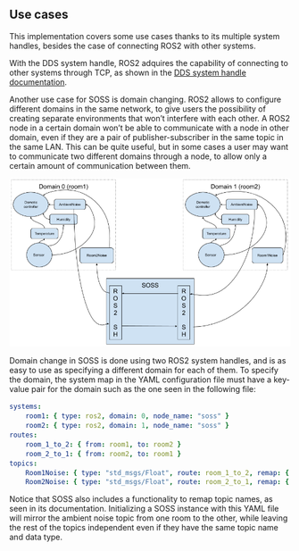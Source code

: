 ## Use cases

This implementation covers some use cases thanks to its multiple system handles, besides the case of connecting ROS2 with other systems.

With the DDS system handle, ROS2 adquires the capability of connecting to other systems through TCP, as shown in the [DDS system handle documentation][dds-SH].

Another use case for SOSS is domain changing. ROS2 allows to configure different domains in the same network, to give users the possibility of creating separate environments that won’t interfere with each other. A ROS2 node in a certain domain won’t be able to communicate with a node in other domain, even if they are a pair of publisher-subscriber in the same topic in the same LAN. This can be quite useful, but in some cases a user may want to communicate two different domains through a node, to allow only a certain amount of communication between them.

![](docs/images/domain_diagram.png)

Domain change in SOSS is done using two ROS2 system handles, and is as easy to use as specifying a different domain for each of them. To specify the domain, the system map in the YAML configuration file must have a key-value pair for the domain such as the one seen in the following file:

```YAML
systems:
    room1: { type: ros2, domain: 0, node_name: "soss" }
    room2: { type: ros2, domain: 1, node_name: "soss" }
routes:
    room_1_to_2: { from: room1, to: room2 }
    room_2_to_1: { from: room2, to: room1 }
topics:
    Room1Noise: { type: "std_msgs/Float", route: room_1_to_2, remap: { room1: “AmbientNoise” }}
    Room2Noise: { type: "std_msgs/Float", route: room_2_to_1, remap: { room2: “AmbientNoise” }}
```

Notice that SOSS also includes a functionality to remap topic names, as seen in its documentation.
Initializing a SOSS instance with this YAML file will mirror the ambient noise topic from one room to the other, while leaving the rest of the topics independent even if they have the same topic name and data type.

[dds-SH]: https://github.com/eProsima/SOSS-DDS
